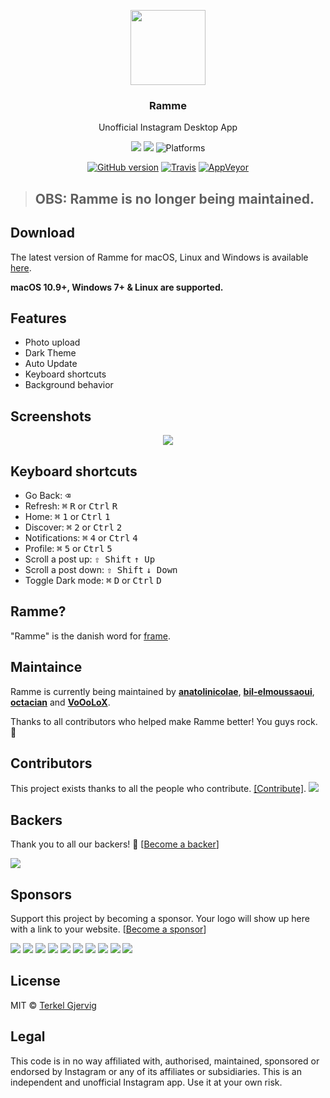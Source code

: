 <p align="center">
  <img src="https://github.com/terkelg/ramme/blob/master/media/icon.png?raw=true" height="120" />
  <h3 align="center">Ramme</h3>
  <p align="center">Unofficial Instagram Desktop App</p>
  <p align="center">
    <a href="https://github.com/terkelg/ramme/releases"><a href="#backers" alt="sponsors on Open Collective"><img src="https://opencollective.com/ramme/backers/badge.svg" /></a> <a href="#sponsors" alt="Sponsors on Open Collective"><img src="https://opencollective.com/ramme/sponsors/badge.svg" /></a> <img src="https://img.shields.io/badge/platform-macOS%20%7C%20Windows%20%7C%20Linux-lightgrey.svg" alt="Platforms"></a>
  </p>
  <p align="center">
    <a href="https://github.com/terkelg/ramme"><img src="https://img.shields.io/github/release/terkelg/ramme.svg" alt="GitHub version"></a>
    <a href="https://travis-ci.org/terkelg/ramme"><img src="https://img.shields.io/travis/terkelg/ramme.svg" alt="Travis"></a>
    <a href="https://ci.appveyor.com/project/terkelg/ramme"><img src="https://img.shields.io/appveyor/ci/terkelg/ramme.svg" alt="AppVeyor"></a>
  </p>
</p>

> ## OBS: Ramme is no longer being maintained.

## Download
The latest version of Ramme for macOS, Linux and Windows is available [here](https://github.com/terkelg/ramme/releases).

**macOS 10.9+, Windows 7+ & Linux are supported.**

## Features
- Photo upload
- Dark Theme
- Auto Update
- Keyboard shortcuts
- Background behavior

## Screenshots
<p align="center">
  <img src="https://github.com/terkelg/ramme/blob/master/media/strip.png?raw=true" />
</p>

## Keyboard shortcuts
- Go Back: <kbd>⌫</kbd>
- Refresh: <kbd>⌘</kbd> <kbd>R</kbd> or <kbd>Ctrl</kbd> <kbd>R</kbd>
- Home: <kbd>⌘</kbd> <kbd>1</kbd> or <kbd>Ctrl</kbd> <kbd>1</kbd>
- Discover: <kbd>⌘</kbd> <kbd>2</kbd> or <kbd>Ctrl</kbd> <kbd>2</kbd>
- Notifications: <kbd>⌘</kbd> <kbd>4</kbd> or <kbd>Ctrl</kbd> <kbd>4</kbd>
- Profile: <kbd>⌘</kbd> <kbd>5</kbd> or <kbd>Ctrl</kbd> <kbd>5</kbd>
- Scroll a post up: <kbd>⇧ Shift</kbd> <kbd>↑ Up</kbd>
- Scroll a post down: <kbd>⇧ Shift</kbd> <kbd>↓ Down</kbd>
- Toggle Dark mode: <kbd>⌘</kbd> <kbd>D</kbd> or <kbd>Ctrl</kbd> <kbd>D</kbd>

## Ramme?
"Ramme" is the danish word for [frame](http://en.bab.la/dictionary/english-danish/frame).

## Maintaince
Ramme is currently being maintained by **[anatolinicolae](https://github.com/anatolinicolae)**, **[bil-elmoussaoui](https://github.com/bil-elmoussaoui)**, **[octacian](https://github.com/octacian)** and **[VoOoLoX](https://github.com/VoOoLoX)**.

Thanks to all contributors who helped make Ramme better! You guys rock. 🎉

## Contributors

This project exists thanks to all the people who contribute. [[Contribute]](CONTRIBUTING.md).
<a href="graphs/contributors"><img src="https://opencollective.com/ramme/contributors.svg?width=890" /></a>


## Backers

Thank you to all our backers! 🙏 [[Become a backer](https://opencollective.com/ramme#backer)]

<a href="https://opencollective.com/ramme#backers" target="_blank"><img src="https://opencollective.com/ramme/backers.svg?width=890"></a>


## Sponsors

Support this project by becoming a sponsor. Your logo will show up here with a link to your website. [[Become a sponsor](https://opencollective.com/ramme#sponsor)]

<a href="https://opencollective.com/ramme/sponsor/0/website" target="_blank"><img src="https://opencollective.com/ramme/sponsor/0/avatar.svg"></a>
<a href="https://opencollective.com/ramme/sponsor/1/website" target="_blank"><img src="https://opencollective.com/ramme/sponsor/1/avatar.svg"></a>
<a href="https://opencollective.com/ramme/sponsor/2/website" target="_blank"><img src="https://opencollective.com/ramme/sponsor/2/avatar.svg"></a>
<a href="https://opencollective.com/ramme/sponsor/3/website" target="_blank"><img src="https://opencollective.com/ramme/sponsor/3/avatar.svg"></a>
<a href="https://opencollective.com/ramme/sponsor/4/website" target="_blank"><img src="https://opencollective.com/ramme/sponsor/4/avatar.svg"></a>
<a href="https://opencollective.com/ramme/sponsor/5/website" target="_blank"><img src="https://opencollective.com/ramme/sponsor/5/avatar.svg"></a>
<a href="https://opencollective.com/ramme/sponsor/6/website" target="_blank"><img src="https://opencollective.com/ramme/sponsor/6/avatar.svg"></a>
<a href="https://opencollective.com/ramme/sponsor/7/website" target="_blank"><img src="https://opencollective.com/ramme/sponsor/7/avatar.svg"></a>
<a href="https://opencollective.com/ramme/sponsor/8/website" target="_blank"><img src="https://opencollective.com/ramme/sponsor/8/avatar.svg"></a>
<a href="https://opencollective.com/ramme/sponsor/9/website" target="_blank"><img src="https://opencollective.com/ramme/sponsor/9/avatar.svg"></a>


## License
MIT © [Terkel Gjervig](https://terkel.com)

## Legal
This code is in no way affiliated with, authorised, maintained, sponsored or endorsed by Instagram or any of its affiliates or subsidiaries. This is an independent and unofficial Instagram app. Use it at your own risk.
